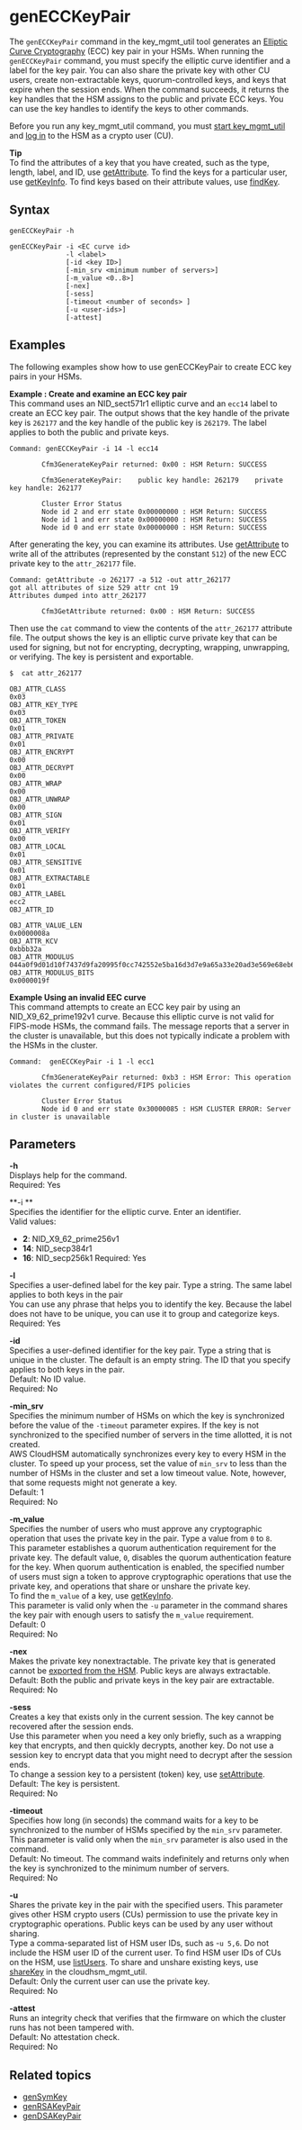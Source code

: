 # genECCKeyPair<a name="key_mgmt_util-genECCKeyPair"></a>

The `genECCKeyPair` command in the key\_mgmt\_util tool generates an [Elliptic Curve Cryptography](https://en.wikipedia.org/wiki/Elliptic-curve_cryptography) \(ECC\) key pair in your HSMs\. When running the `genECCKeyPair` command, you must specify the elliptic curve identifier and a label for the key pair\. You can also share the private key with other CU users, create non\-extractable keys, quorum\-controlled keys, and keys that expire when the session ends\. When the command succeeds, it returns the key handles that the HSM assigns to the public and private ECC keys\. You can use the key handles to identify the keys to other commands\.

Before you run any key\_mgmt\_util command, you must [start key\_mgmt\_util](key_mgmt_util-getting-started.md#key_mgmt_util-start) and [log in](key_mgmt_util-getting-started.md#key_mgmt_util-log-in) to the HSM as a crypto user \(CU\)\. 

**Tip**  
To find the attributes of a key that you have created, such as the type, length, label, and ID, use [getAttribute](key_mgmt_util-getAttribute.md)\. To find the keys for a particular user, use [getKeyInfo](key_mgmt_util-getKeyInfo.md)\. To find keys based on their attribute values, use [findKey](key_mgmt_util-findKey.md)\. 

## Syntax<a name="genECCKeyPair-syntax"></a>

```
genECCKeyPair -h

genECCKeyPair -i <EC curve id> 
              -l <label> 
              [-id <key ID>]
              [-min_srv <minimum number of servers>]
              [-m_value <0..8>]
              [-nex]
              [-sess]
              [-timeout <number of seconds> ]
              [-u <user-ids>]
              [-attest]
```

## Examples<a name="genECCKeyPair-examples"></a>

The following examples show how to use genECCKeyPair to create ECC key pairs in your HSMs\.

**Example : Create and examine an ECC key pair**  
This command uses an NID\_sect571r1 elliptic curve and an `ecc14` label to create an ECC key pair\. The output shows that the key handle of the private key is `262177` and the key handle of the public key is `262179`\. The label applies to both the public and private keys\.  

```
Command: genECCKeyPair -i 14 -l ecc14

        Cfm3GenerateKeyPair returned: 0x00 : HSM Return: SUCCESS

        Cfm3GenerateKeyPair:    public key handle: 262179    private key handle: 262177

        Cluster Error Status
        Node id 2 and err state 0x00000000 : HSM Return: SUCCESS
        Node id 1 and err state 0x00000000 : HSM Return: SUCCESS
        Node id 0 and err state 0x00000000 : HSM Return: SUCCESS
```
After generating the key, you can examine its attributes\. Use [getAttribute](key_mgmt_util-getAttribute.md) to write all of the attributes \(represented by the constant `512`\) of the new ECC private key to the `attr_262177` file\.  

```
Command: getAttribute -o 262177 -a 512 -out attr_262177
got all attributes of size 529 attr cnt 19
Attributes dumped into attr_262177

        Cfm3GetAttribute returned: 0x00 : HSM Return: SUCCESS
```
Then use the `cat` command to view the contents of the `attr_262177` attribute file\. The output shows the key is an elliptic curve private key that can be used for signing, but not for encrypting, decrypting, wrapping, unwrapping, or verifying\. The key is persistent and exportable\.  

```
$  cat attr_262177

OBJ_ATTR_CLASS
0x03
OBJ_ATTR_KEY_TYPE
0x03
OBJ_ATTR_TOKEN
0x01
OBJ_ATTR_PRIVATE
0x01
OBJ_ATTR_ENCRYPT
0x00
OBJ_ATTR_DECRYPT
0x00
OBJ_ATTR_WRAP
0x00
OBJ_ATTR_UNWRAP
0x00
OBJ_ATTR_SIGN
0x01
OBJ_ATTR_VERIFY
0x00
OBJ_ATTR_LOCAL
0x01
OBJ_ATTR_SENSITIVE
0x01
OBJ_ATTR_EXTRACTABLE
0x01
OBJ_ATTR_LABEL
ecc2
OBJ_ATTR_ID

OBJ_ATTR_VALUE_LEN
0x0000008a
OBJ_ATTR_KCV
0xbbb32a
OBJ_ATTR_MODULUS
044a0f9d01d10f7437d9fa20995f0cc742552e5ba16d3d7e9a65a33e20ad3e569e68eb62477a9960a87911e6121d112b698e469a0329a665eba74ee5ac55eae9f5
OBJ_ATTR_MODULUS_BITS
0x0000019f
```

**Example Using an invalid EEC curve**  
This command attempts to create an ECC key pair by using an NID\_X9\_62\_prime192v1 curve\. Because this elliptic curve is not valid for FIPS\-mode HSMs, the command fails\. The message reports that a server in the cluster is unavailable, but this does not typically indicate a problem with the HSMs in the cluster\.  

```
Command:  genECCKeyPair -i 1 -l ecc1

        Cfm3GenerateKeyPair returned: 0xb3 : HSM Error: This operation violates the current configured/FIPS policies

        Cluster Error Status
        Node id 0 and err state 0x30000085 : HSM CLUSTER ERROR: Server in cluster is unavailable
```

## Parameters<a name="genECCKeyPair-params"></a>

**\-h**  
Displays help for the command\.   
Required: Yes

**\-i **  
Specifies the identifier for the elliptic curve\. Enter an identifier\.   
Valid values:   
+ **2**: NID\_X9\_62\_prime256v1
+ **14**: NID\_secp384r1
+ **16**: NID\_secp256k1
Required: Yes

**\-l**  
Specifies a user\-defined label for the key pair\. Type a string\. The same label applies to both keys in the pair  
You can use any phrase that helps you to identify the key\. Because the label does not have to be unique, you can use it to group and categorize keys\.   
Required: Yes

**\-id**  
Specifies a user\-defined identifier for the key pair\. Type a string that is unique in the cluster\. The default is an empty string\. The ID that you specify applies to both keys in the pair\.  
Default: No ID value\.  
Required: No

**\-min\_srv**  
Specifies the minimum number of HSMs on which the key is synchronized before the value of the `-timeout` parameter expires\. If the key is not synchronized to the specified number of servers in the time allotted, it is not created\.  
AWS CloudHSM automatically synchronizes every key to every HSM in the cluster\. To speed up your process, set the value of `min_srv` to less than the number of HSMs in the cluster and set a low timeout value\. Note, however, that some requests might not generate a key\.  
Default: 1  
Required: No

**\-m\_value**  
Specifies the number of users who must approve any cryptographic operation that uses the private key in the pair\. Type a value from `0` to `8`\.  
This parameter establishes a quorum authentication requirement for the private key\. The default value, `0`, disables the quorum authentication feature for the key\. When quorum authentication is enabled, the specified number of users must sign a token to approve cryptographic operations that use the private key, and operations that share or unshare the private key\.  
To find the `m_value` of a key, use [getKeyInfo](key_mgmt_util-getKeyInfo.md)\.  
This parameter is valid only when the `-u` parameter in the command shares the key pair with enough users to satisfy the `m_value` requirement\.  
Default: 0  
Required: No

**\-nex**  
Makes the private key nonextractable\. The private key that is generated cannot be [exported from the HSM](using-kmu.md#export-keys)\. Public keys are always extractable\.  
Default: Both the public and private keys in the key pair are extractable\.  
Required: No

**\-sess**  
Creates a key that exists only in the current session\. The key cannot be recovered after the session ends\.  
Use this parameter when you need a key only briefly, such as a wrapping key that encrypts, and then quickly decrypts, another key\. Do not use a session key to encrypt data that you might need to decrypt after the session ends\.  
To change a session key to a persistent \(token\) key, use [setAttribute](key_mgmt_util-setAttribute.md)\.  
Default: The key is persistent\.   
Required: No

**\-timeout**  
Specifies how long \(in seconds\) the command waits for a key to be synchronized to the number of HSMs specified by the `min_srv` parameter\.   
This parameter is valid only when the `min_srv` parameter is also used in the command\.  
Default: No timeout\. The command waits indefinitely and returns only when the key is synchronized to the minimum number of servers\.  
Required: No

**\-u**  
Shares the private key in the pair with the specified users\. This parameter gives other HSM crypto users \(CUs\) permission to use the private key in cryptographic operations\. Public keys can be used by any user without sharing\.  
Type a comma\-separated list of HSM user IDs, such as \-`u 5,6`\. Do not include the HSM user ID of the current user\. To find HSM user IDs of CUs on the HSM, use [listUsers](key_mgmt_util-listUsers.md)\. To share and unshare existing keys, use [shareKey](cloudhsm_mgmt_util-shareKey.md) in the cloudhsm\_mgmt\_util\.   
Default: Only the current user can use the private key\.   
Required: No

**\-attest**  
Runs an integrity check that verifies that the firmware on which the cluster runs has not been tampered with\.  
Default: No attestation check\.  
Required: No

## Related topics<a name="genECCKeyPair-seealso"></a>
+ [genSymKey](key_mgmt_util-genSymKey.md)
+ [genRSAKeyPair](key_mgmt_util-genRSAKeyPair.md)
+ [genDSAKeyPair](key_mgmt_util-genDSAKeyPair.md)